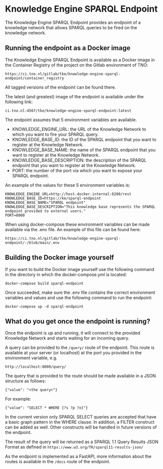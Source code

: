 # Knowledge Engine SPARQL Endpoint

The Knowledge Engine SPARQL Endpoint provides an endpoint of a knowledge network that allows SPARQL queries to be fired on the knowledge network.

## Running the endpoint as a Docker image

The Knowledge Engine SPARQL Endpoint is available as a Docker image in the Container Registry of the project on the Gitlab environment of TNO:

`https://ci.tno.nl/gitlab/tke/knowledge-engine-sparql-endpoint/container_registry`

All tagged versions of the endpoint can be found there.

The latest (and greatest) image of the endpoint is available under the following link:

`ci.tno.nl:4567/tke/knowledge-engine-sparql-endpoint:latest`

The endpoint assumes that 5 environment variables are available.

- KNOWLEDGE_ENGINE_URL: the URL of the Knowledge Network to which you want to fire your SPARQL query.
- KNOWLEDGE_BASE_ID: the ID of the SPARQL endpoint that you want to register at the Knowledge Network.
- KNOWLEDGE_BASE_NAME: the name of the SPARQL endpoint that you want to register at the Knowledge Network.
- KNOWLEDGE_BASE_DESCRIPTION: the description of the SPARQL endpoint that you want to register at the Knowledge Network.
- PORT: the number of the port via which you want to expose your SPARQL endpoint.

An example of the values for these 5 environment variables is:

```
KNOWLEDGE_ENGINE_URL=http://host.docker.internal:8280/rest
KNOWLEDGE_BASE_ID=https://ke/sparql-endpoint
KNOWLEDGE_BASE_NAME="SPARQL endpoint"
KNOWLEDGE_BASE_DESCRIPTION="This knowledge base represents the SPARQL endpoint provided to external users."
PORT=8000
```

When using docker-compose these environment variables can be made available via the .env file. An example of this file can be found here:

`https://ci.tno.nl/gitlab/tke/knowledge-engine-sparql-endpoint/-/blob/main/.env`

## Building the Docker image yourself

If you want to build the Docker image yourself use the following command in the directory in which the docker-compose.yml is located:

`docker-compose build sparql-endpoint`

Once succeeded, make sure the .env file contains the correct environment variables and values and use the following command to run the endpoint:

`docker-compose up -d sparql-endpoint`

## What do you get once the endpoint is running?

Once the endpoint is up and running, it will connect to the provided Knowledge Network and starts waiting for an incoming query.

A query can be provided to the `/query/` route of the endpoint. This route is available at your server (or localhost) at the port you provided in the environment variable, e.g.

`http://localhost:8000/query/`

The query that is provided to the route should be made available in a JSON structure as follows:

`{"value": "<the query>"}`

For example:

`{"value": "SELECT * WHERE {?s ?p ?o}"}`

In the current version only SPARQL SELECT queries are accepted that have a basic graph pattern in the WHERE clause. In addition, a FILTER construct can be added as well.
Other constructs will be handled in future versions of the endpoint.

The result of the query will be returned as a SPARQL 1.1 Query Results JSON Format as defined in `https://www.w3.org/TR/sparql11-results-json/`

As the endpoint is implemented as a FastAPI, more information about the routes is available in the `/docs` route of the endpoint.




